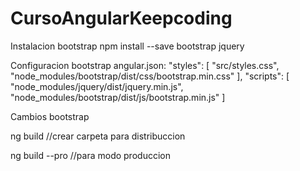 # CursoAngularKeepcoding

Instalacion bootstrap 
npm install --save bootstrap jquery

Configuracion bootstrap angular.json:
"styles": [
  "src/styles.css", 
    "node_modules/bootstrap/dist/css/bootstrap.min.css"
  ],
  "scripts": [
    "node_modules/jquery/dist/jquery.min.js",
    "node_modules/bootstrap/dist/js/bootstrap.min.js"
  ]

Cambios bootstrap

ng build //crear carpeta para distribuccion

ng build --pro //para modo produccion
